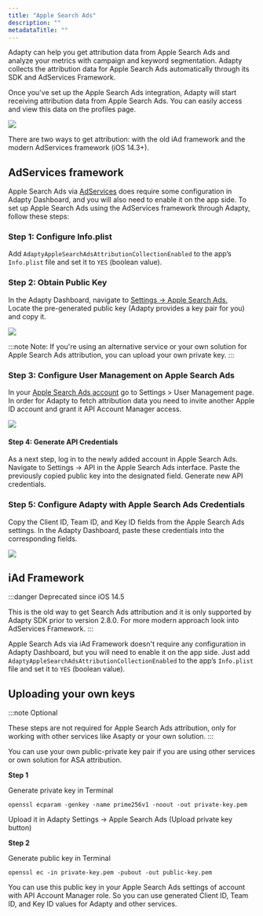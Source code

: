 ```yaml
---
title: "Apple Search Ads"
description: ""
metadataTitle: ""
---
```


Adapty can help you get attribution data from Apple Search Ads and analyze your metrics with campaign and keyword segmentation. Adapty collects the attribution data for Apple Search Ads automatically through its SDK and AdServices Framework.

Once you've set up the Apple Search Ads integration, Adapty will start receiving attribution data from Apple Search Ads. You can easily access and view this data on the profiles page.


<div style={{ textAlign: 'center' }}>
  <img 
    src="https://files.readme.io/ba4a3e9-CleanShot_2023-08-21_at_15.14.592x.png" 
    style={{ width: '700px', border: '1px solid grey' }}
  />
</div>





There are two ways to get attribution: with the old iAd framework and the modern AdServices framework (iOS 14.3+). 

## AdServices framework

Apple Search Ads via [AdServices](https://developer.apple.com/documentation/ad_services) does require some configuration in Adapty Dashboard, and you will also need to enable it on the app side. To set up Apple Search Ads using the AdServices framework through Adapty, follow these steps:

### Step 1: Configure Info.plist

Add `AdaptyAppleSearchAdsAttributionCollectionEnabled` to the app’s `Info.plist` file and set it to `YES` (boolean value).

### Step 2: Obtain Public Key

In the Adapty Dashboard, navigate to [Settings -> Apple Search Ads.](https://app.adapty.io/settings/apple-search-ads)  
Locate the pre-generated public key (Adapty provides a key pair for you) and copy it.


<div style={{ textAlign: 'center' }}>
  <img 
    src="https://files.readme.io/baa5998-CleanShot_2023-08-21_at_14.55.542x.png" 
    style={{ width: '700px', border: '1px solid grey' }}
  />
</div>





:::note
Note: If you're using an alternative service or your own solution for Apple Search Ads attribution, you can upload your own private key.
:::

### Step 3: Configure User Management on Apple Search Ads

In your [Apple Search Ads account](https://searchads.apple.com/) go to Settings > User Management page. In order for Adapty to fetch attribution data you need to invite another Apple ID account and grant it API Account Manager access.


<div style={{ textAlign: 'center' }}>
  <img 
    src="https://files.readme.io/ec183b2-kdjsfldsfjkdsfdfd.png" 
    style={{ width: '700px', border: '1px solid grey' }}
  />
</div>





#### Step 4: Generate API Credentials

As a next step, log in to the newly added account in Apple Search Ads. Navigate to Settings -> API in the Apple Search Ads interface. Paste the previously copied public key into the designated field. Generate new API credentials.

### Step 5: Configure Adapty with Apple Search Ads Credentials

Copy the Client ID, Team ID, and Key ID fields from the Apple Search Ads settings. In the Adapty Dashboard, paste these credentials into the corresponding fields.


<div style={{ textAlign: 'center' }}>
  <img 
    src="https://files.readme.io/7356113-CleanShot_2023-08-21_at_15.08.512x.png" 
    style={{ width: '700px', border: '1px solid grey' }}
  />
</div>





## iAd Framework

:::danger
Deprecated since iOS 14.5

This is the old way to get Search Ads attribution and it is only supported by Adapty SDK prior to version 2.8.0. For more modern approach look into AdServices Framework.
:::

Apple Search Ads via iAd Framework doesn't require any configuration in Adapty Dashboard, but you will need to enable it on the app side. Just add `AdaptyAppleSearchAdsAttributionCollectionEnabled` to the app’s `Info.plist` file and set it to `YES` (boolean value).

## Uploading your own keys

:::note
Optional

These steps are not required for Apple Search Ads attribution, only for working with other services like Asapty or your own solution.
:::

You can use your own public-private key pair if you are using other services or own solution for ASA attribution.

**Step 1**

Generate private key in Terminal

```text
openssl ecparam -genkey -name prime256v1 -noout -out private-key.pem
```

Upload it in Adapty Settings -> Apple Search Ads (Upload private key button)

**Step 2**

Generate public key in Terminal

```text
openssl ec -in private-key.pem -pubout -out public-key.pem
```

You can use this public key in your Apple Search Ads settings of account with API Account Manager role. So you can use generated Client ID, Team ID, and Key ID values for Adapty and other services.